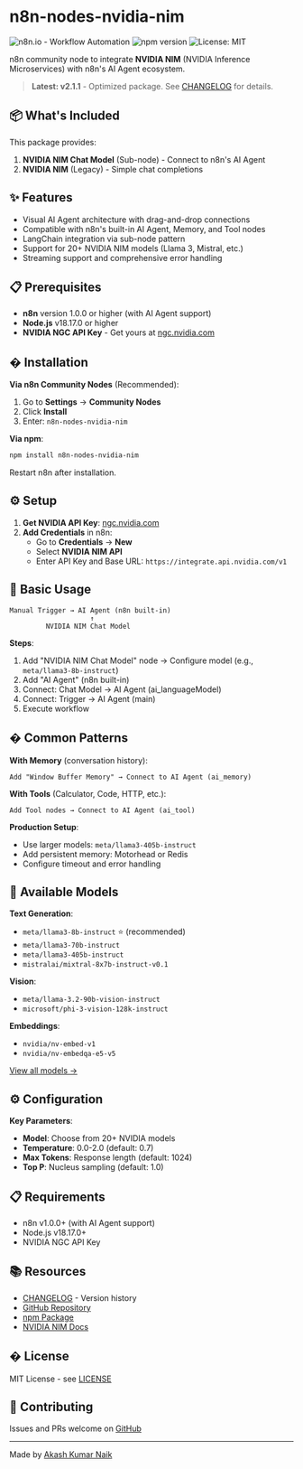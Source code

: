 # n8n-nodes-nvidia-nim

![n8n.io - Workflow Automation](https://img.shields.io/badge/n8n-workflow%20automation-FF6D5A.svg)
![npm version](https://img.shields.io/npm/v/n8n-nodes-nvidia-nim.svg)
![License: MIT](https://img.shields.io/badge/License-MIT-yellow.svg)

n8n community node to integrate **NVIDIA NIM** (NVIDIA Inference Microservices) with n8n's AI Agent ecosystem.

> **Latest: v2.1.1** - Optimized package. See [CHANGELOG](./CHANGELOG.md) for details.

## 📦 What's Included

This package provides:

1. **NVIDIA NIM Chat Model** (Sub-node) - Connect to n8n's AI Agent
2. **NVIDIA NIM** (Legacy) - Simple chat completions

## ✨ Features

- Visual AI Agent architecture with drag-and-drop connections
- Compatible with n8n's built-in AI Agent, Memory, and Tool nodes
- LangChain integration via sub-node pattern
- Support for 20+ NVIDIA NIM models (Llama 3, Mistral, etc.)
- Streaming support and comprehensive error handling

## 📋 Prerequisites

- **n8n** version 1.0.0 or higher (with AI Agent support)
- **Node.js** v18.17.0 or higher
- **NVIDIA NGC API Key** - Get yours at [ngc.nvidia.com](https://ngc.nvidia.com)

## � Installation

**Via n8n Community Nodes** (Recommended):
1. Go to **Settings** → **Community Nodes**
2. Click **Install**
3. Enter: `n8n-nodes-nvidia-nim`

**Via npm**:
```bash
npm install n8n-nodes-nvidia-nim
```

Restart n8n after installation.

## ⚙️ Setup

1. **Get NVIDIA API Key**: [ngc.nvidia.com](https://ngc.nvidia.com)
2. **Add Credentials** in n8n:
   - Go to **Credentials** → **New**
   - Select **NVIDIA NIM API**
   - Enter API Key and Base URL: `https://integrate.api.nvidia.com/v1`

## 🎯 Basic Usage

```
Manual Trigger → AI Agent (n8n built-in)
                    ↑
         NVIDIA NIM Chat Model
```

**Steps**:
1. Add "NVIDIA NIM Chat Model" node → Configure model (e.g., `meta/llama3-8b-instruct`)
2. Add "AI Agent" (n8n built-in)
3. Connect: Chat Model → AI Agent (ai_languageModel)
4. Connect: Trigger → AI Agent (main)
5. Execute workflow

## � Common Patterns

**With Memory** (conversation history):
```
Add "Window Buffer Memory" → Connect to AI Agent (ai_memory)
```

**With Tools** (Calculator, Code, HTTP, etc.):
```
Add Tool nodes → Connect to AI Agent (ai_tool)
```

**Production Setup**:
- Use larger models: `meta/llama3-405b-instruct`
- Add persistent memory: Motorhead or Redis
- Configure timeout and error handling

## 🤖 Available Models

**Text Generation**:
- `meta/llama3-8b-instruct` ⭐ (recommended)
- `meta/llama3-70b-instruct`
- `meta/llama3-405b-instruct`
- `mistralai/mixtral-8x7b-instruct-v0.1`

**Vision**:
- `meta/llama-3.2-90b-vision-instruct`
- `microsoft/phi-3-vision-128k-instruct`

**Embeddings**:
- `nvidia/nv-embed-v1`
- `nvidia/nv-embedqa-e5-v5`

[View all models →](https://docs.nvidia.com/nim/)

## ⚙️ Configuration

**Key Parameters**:
- **Model**: Choose from 20+ NVIDIA models
- **Temperature**: 0.0-2.0 (default: 0.7)
- **Max Tokens**: Response length (default: 1024)
- **Top P**: Nucleus sampling (default: 1.0)

## 📋 Requirements

- n8n v1.0.0+ (with AI Agent support)
- Node.js v18.17.0+
- NVIDIA NGC API Key

## 📚 Resources

- [CHANGELOG](./CHANGELOG.md) - Version history
- [GitHub Repository](https://github.com/Akash9078/n8n-nodes-nvidia-nim)
- [npm Package](https://www.npmjs.com/package/n8n-nodes-nvidia-nim)
- [NVIDIA NIM Docs](https://docs.nvidia.com/nim/)

## � License

MIT License - see [LICENSE](./LICENSE)

## 🤝 Contributing

Issues and PRs welcome on [GitHub](https://github.com/Akash9078/n8n-nodes-nvidia-nim)

---

Made by [Akash Kumar Naik](https://github.com/Akash9078)
